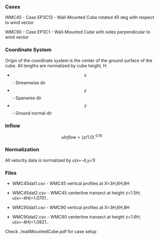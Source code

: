 ### Cases
WMC45 - Case EP3C13 - Wall-Mounted Cube rotated 45 deg with respect to wind vector

WMC90 - Case EP3C1  - Wall-Mounted Cube with sides perpendicular to wind vector

### Coordinate System
Origin of the coordinate system is the center of the ground surface of the cube. All lengths are normalized by cube height, H.
* $$x$$ - Streamwise dir
* $$y$$ - Spanwise dir
* $$z$$ - Ground normal dir

### Inflow
$$uInflow = (z/1.0).^0.16$$

### Normalization
All velocity data is normalized by u(x=-4,y=1)

### Files
* WMC45dat1.csv - WMC45 vertical profiles at X=3H,6H,8H

* WMC45dat2.csv - WMC45 centerline transect at height z=1.5H; u(x=-4H)=1.0701..

* WMC90dat1.csv - WMC90 vertical profiles at X=3H,6H,8H

* WMC90dat2.csv - WMC90 centerline transect at height z=1.6H; u(x=-4H)=1.0821..

Check ./wallMountedCube.pdf for case setup
